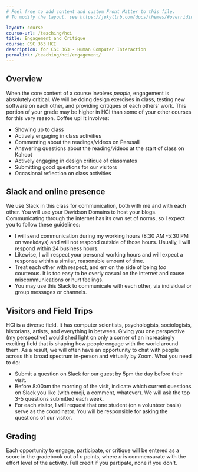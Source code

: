 ```yaml
---
# Feel free to add content and custom Front Matter to this file.
# To modify the layout, see https://jekyllrb.com/docs/themes/#overriding-theme-defaults

layout: course
course-url: /teaching/hci
title: Engagement and Critique
course: CSC 363 HCI
description: for CSC 363 - Human Computer Interaction
permalink: /teaching/hci/engagement/
---
```

## Overview 
When the core content of a course involves *people*, engagement is absolutely critical. We will be doing design exercises in class, testing new software on each other, and providing critiques of each others’ work. This portion of your grade may be higher in HCI than some of your other courses for this very reason. Coffee up! It involves:
* Showing up to class
* Actively engaging in class activities
* Commenting about the readings/videos on Perusall
* Answering questions about the reading/videos at the start of class on Kahoot
* Actively engaging in design critique of classmates
* Submitting good questions for our visitors
* Occasional reflection on class activities


## Slack and online presence
We use Slack in this class for communication, both with me and with each other. You will use your 
Davidson Domains to host your blogs. Communicating through the internet has its own set of norms,
so I expect you to follow these guidelines:
* I will send communication during my working hours (8:30 AM -5:30 PM on weekdays) and will not respond outside of those hours. Usually, I will respond within 24 business hours.
* Likewise, I will respect your personal working hours and will expect a response within a similar, reasonable amount of time.
* Treat each other with respect, and err on the side of being *too* courteous. It is too easy to be overly 
casual on the internet and cause miscommunications or hurt feelings.
* You may use this Slack to communicate with each other, via individual or group messages or channels. 

## Visitors and Field Trips
HCI is a diverse field. It has computer scientists, psychologists, sociologists, historians, artists, and everything in between. Giving you one perspective (my perspective) would shed light on only a corner of an increasingly exciting field that is shaping how people engage with the world around them. As a result, we will often have an opportunity to chat with people across this broad spectrum in-person and virtually by Zoom. What you need to do:

* Submit a question on Slack for our guest by 5pm the day before their visit.
* Before 8:00am the morning of the visit, indicate which current questions on Slack you like (with emoji, a comment, whatever). We will ask the top 3-5 questions submitted each week.
* For each visitor, I will request that one student (on a volunteer basis) serve as the coordinator. You will be responsible for asking the questions of our visitor.

## Grading

Each opportunity to engage, participate, or critique will be entered as a score in the gradebook out of *n* points, where *n* is commensurate with the effort level of the activity. Full credit if you partipate, none if you don't.